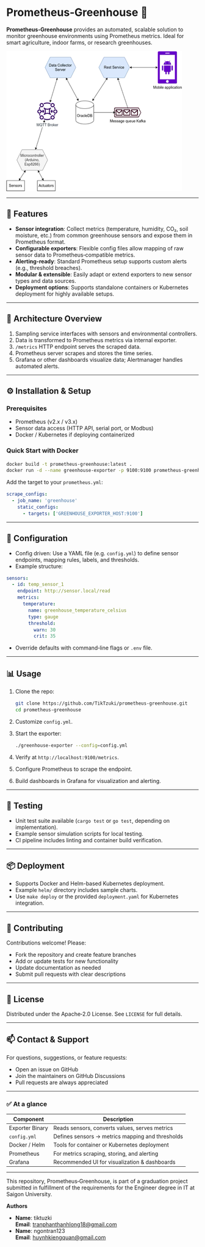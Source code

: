 # Prometheus‑Greenhouse 🌿

**Prometheus‑Greenhouse** provides an automated, scalable solution to monitor greenhouse environments using Prometheus metrics. Ideal for smart agriculture, indoor farms, or research greenhouses.

![overview-architect](./imgs//overview-architect.png)

---

## 🚀 Features

* **Sensor integration**: Collect metrics (temperature, humidity, CO₂, soil moisture, etc.) from common greenhouse sensors and expose them in Prometheus format.
* **Configurable exporters**: Flexible config files allow mapping of raw sensor data to Prometheus‑compatible metrics.
* **Alerting-ready**: Standard Prometheus setup supports custom alerts (e.g., threshold breaches).
* **Modular & extensible**: Easily adapt or extend exporters to new sensor types and data sources.
* **Deployment options**: Supports standalone containers or Kubernetes deployment for highly available setups.

---

## 🧱 Architecture Overview

1. Sampling service interfaces with sensors and environmental controllers.
2. Data is transformed to Prometheus metrics via internal exporter.
3. `/metrics` HTTP endpoint serves the scraped data.
4. Prometheus server scrapes and stores the time series.
5. Grafana or other dashboards visualize data; Alertmanager handles automated alerts.

---

## ⚙️ Installation & Setup

### Prerequisites

* Prometheus (v2.x / v3.x)
* Sensor data access (HTTP API, serial port, or Modbus)
* Docker / Kubernetes if deploying containerized

### Quick Start with Docker

```bash
docker build -t prometheus-greenhouse:latest .
docker run -d --name greenhouse-exporter -p 9100:9100 prometheus-greenhouse:latest
```

Add the target to your `prometheus.yml`:

```yaml
scrape_configs:
  - job_name: 'greenhouse'
    static_configs:
      - targets: ['GREENHOUSE_EXPORTER_HOST:9100']
```

---

## 📁 Configuration

* Config driven: Use a YAML file (e.g. `config.yml`) to define sensor endpoints, mapping rules, labels, and thresholds.
* Example structure:

```yaml
sensors:
  - id: temp_sensor_1
    endpoint: http://sensor.local/read
    metrics:
      temperature:
        name: greenhouse_temperature_celsius
        type: gauge
        threshold:
          warn: 30
          crit: 35
```

* Override defaults with command‑line flags or `.env` file.

---

## 📊 Usage

1. Clone the repo:

   ```bash
   git clone https://github.com/TikTzuki/prometheus-greenhouse.git
   cd prometheus-greenhouse
   ```
2. Customize `config.yml`.
3. Start the exporter:

   ```bash
   ./greenhouse-exporter --config=config.yml
   ```
4. Verify at `http://localhost:9100/metrics`.
5. Configure Prometheus to scrape the endpoint.
6. Build dashboards in Grafana for visualization and alerting.

---

## 🧪 Testing

* Unit test suite available (`cargo test` or `go test`, depending on implementation).
* Example sensor simulation scripts for local testing.
* CI pipeline includes linting and container build verification.

---

## 📦 Deployment

* Supports Docker and Helm-based Kubernetes deployment.
* Example `helm/` directory includes sample charts.
* Use `make deploy` or the provided `deployment.yaml` for Kubernetes integration.

---

## 🤝 Contributing

Contributions welcome! Please:

* Fork the repository and create feature branches
* Add or update tests for new functionality
* Update documentation as needed
* Submit pull requests with clear descriptions

---

## 📜 License

Distributed under the Apache‑2.0 License. See `LICENSE` for full details.

---

## 📫 Contact & Support

For questions, suggestions, or feature requests:

* Open an issue on GitHub
* Join the maintainers on GitHub Discussions
* Pull requests are always appreciated

---

### ✅ At a glance

| Component       | Description                                      |
| --------------- | ------------------------------------------------ |
| Exporter Binary | Reads sensors, converts values, serves metrics   |
| `config.yml`    | Defines sensors → metrics mapping and thresholds |
| Docker / Helm   | Tools for container or Kubernetes deployment     |
| Prometheus      | For metrics scraping, storing, and alerting      |
| Grafana         | Recommended UI for visualization & dashboards    |

---

This repository, Prometheus‑Greenhouse, is part of a graduation project submitted in fulfillment of the requirements for the Engineer degree in IT at Saigon University.

**Authors**
- **Name**: tiktuzki \
  **Email**: tranphanthanhlong18@gmail.com
- **Name**: ngontran123 \
  **Email**: huynhkiengquan@gmail.com